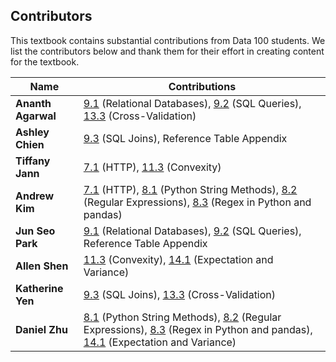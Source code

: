 ## Contributors

This textbook contains substantial contributions from Data 100 students. We
list the contributors below and thank them for their effort in creating content
for the textbook.

| Name               | Contributions                                                                                                                             |
| ------------------ | ----------------------------------------------------------------------------------------------------------------------------------------- |
| **Ananth Agarwal** | [9.1][] (Relational Databases), [9.2][] (SQL Queries), [13.3][] (Cross-Validation)                                                        |
| **Ashley Chien**   | [9.3][] (SQL Joins), Reference Table Appendix                                                                                             |
| **Tiffany Jann**   | [7.1][] (HTTP), [11.3][] (Convexity)                                                                                                      |
| **Andrew Kim**     | [7.1][] (HTTP), [8.1][] (Python String Methods), [8.2][] (Regular Expressions), [8.3][] (Regex in Python and pandas)                      |
| **Jun Seo Park**   | [9.1][] (Relational Databases), [9.2][] (SQL Queries), Reference Table Appendix                                                           |
| **Allen Shen**     | [11.3][] (Convexity), [14.1][] (Expectation and Variance)                                                                                 |
| **Katherine Yen**  | [9.3][] (SQL Joins), [13.3][] (Cross-Validation)                                                                                          |
| **Daniel Zhu**     | [8.1][] (Python String Methods), [8.2][] (Regular Expressions), [8.3][] (Regex in Python and pandas), [14.1][] (Expectation and Variance) |

[7.1]: https://www.textbook.ds100.org/ch07/web_http.html
[8.1]: https://www.textbook.ds100.org/ch08/text_strings.html
[8.2]: https://www.textbook.ds100.org/ch08/text_regex.html
[8.3]: https://www.textbook.ds100.org/ch08/text_re.html
[9.1]: https://www.textbook.ds100.org/ch09/sql_rdbms.html
[9.2]: https://www.textbook.ds100.org/ch09/sql_basics.html
[9.3]: https://www.textbook.ds100.org/ch09/sql_joins.html
[11.3]: https://www.textbook.ds100.org/ch11/gradient_convexity.html
[13.3]: https://www.textbook.ds100.org/ch13/feature_cv.html
[14.1]: https://www.textbook.ds100.org/ch14/bias_random_vars.html
